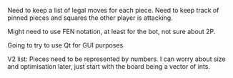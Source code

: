 Need to keep a list of legal moves for each piece.
Need to keep track of pinned pieces and squares the other player is attacking.

Might need to use FEN notation, at least for the bot, not sure about 2P.

Going to try to use Qt for GUI purposes

V2 list:
Pieces need to be represented by numbers. I can worry about size and optimisation later, just start with the board being a vector of ints.